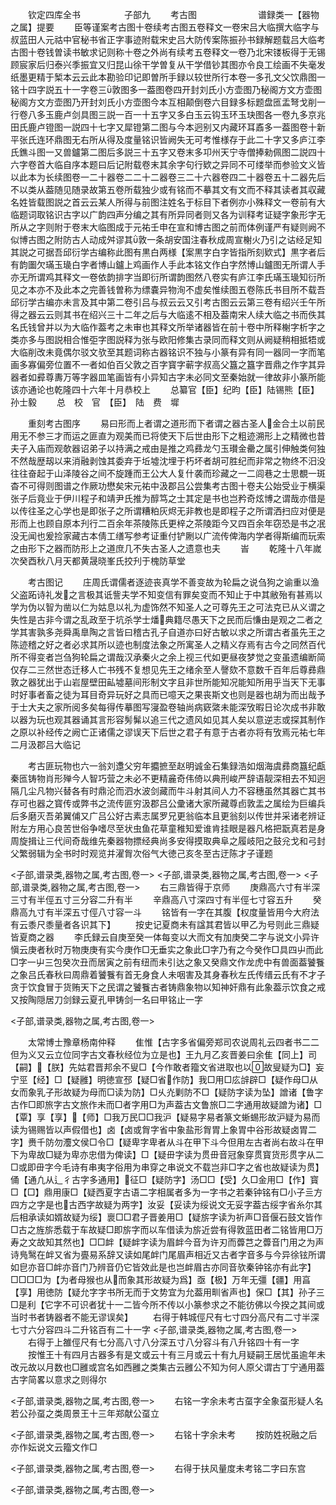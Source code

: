 <!-- { "loadSidebar": true } -->
　　钦定四库全书　　　　　子部九
　　考古图　　　　　　　谱録类一【器物之属】提要
　　臣等谨案考古图十卷续考古图五卷释文一卷宋吕大临撰大临字与叔蓝田人元祜中官秘书省正字事迹附载宋史吕大防传案陈振孙书録解题载吕大临考古图十卷钱曽读书敏求记则称十卷之外尚有续考五卷释文一卷乃北宋镂板得于无锡顾宸家后归泰兴季振宜又归昆山徐干学曽复从干学借钞其图亦令良工绘画不失毫发纸墨更精于椠本云云此本勘验印记即曽所手録以较世所行本卷一多孔文父饮鼎图一铭十四字説五十一字卷三敦图多一葢图卷四开封刘氏小方壶图乃秘阁方文方壶图秘阁方文方壶图乃开封刘氏小方壶图今本互相颠倒卷六目録多标题盘匜盂弩戈削一行卷八多玉鹿卢剑具图三説一百一十五字又多白玉云钩玉环玉玦图各一卷九多京兆田氏鹿卢镫图一説四十七字又犀镫第二图与今本迥别又内藏环耳鼒多一葢图卷十新平张氏连环鼎图无右所从得及度量铭识皆阙失无可考惟様存于此二十字又多庐江李氏鐎斗图一又兽鑪第二图后多説三十五字又卷末多卭州天宁寺僧捧勑佩图二説四十六字卷首大临自序本题曰后记附载卷末其余字句行欵之异同不可缕举而参验文义皆以此本为长续图卷一二十器卷二二十二器卷三二十六器卷四二十器卷五十二器先后不以类从葢随见随录故第五卷所载独少或有铭而不摹其文有文而不释其读者其収藏名姓皆载图説之首云云某人所得与前图注姓名于标目下者例亦小殊释文一卷前有大临题词取铭识古字以广韵四声分编之其有所异同者则又各为训释考证疑字象形字无所从之字则附于卷末大临图成于元祐壬申在宣和博古图之前而体例谨严有疑则阙不似博古图之附防古人动成舛谬其敦一条胡安国注春秋成周宣榭火乃引之诂经足知其説之可据吾邱衍学古编称此图有黒白两様【案黒字白字皆指所刻欵式】黒字者后有韵圗欠璊玉璏白字者博山鑪上鸡画作人手此本铭文作白字然博山鑪图无所谓人手亦无所谓鸡其释文一卷依韵排字当即衍所谓韵图然八卷实有庐江李氏璊玉璏知衍所见之本亦不及此本之完善钱曽称为缥嚢异物洵不虚矣惟续图五卷陈氏书目所不载吾邱衍学古编亦未言及其中第二卷引吕与叔云云又引考古图云云第三卷有绍兴壬午所得之器云云则其书在绍兴三十二年之后与大临逺不相及葢南宋人续大临之书而佚其名氏钱曾并以为大临作葢考之未审也其释文所举诸器皆在前十卷中所释榭字析字之类亦多与图説相合惟弡字图説释为张与欧阳修集古录同而释文则从阙疑稍相抵牾或大临削改未竟偶尔驳文欤至其题词称古器铭识不独与小篆有异有同一器同一字而笔画多寡偏旁位置不一者如伯百父敦之百字寳字蕲字叔高父簋之簋字晋鼎之作字其异器者如彛尊夀万等字器皿笔画皆有小异知古字未必同文至秦始就一律故非小篆所能该亦通论也乾隆四十六年十月恭校上
　　总纂官【臣】纪昀【臣】陆锡熊【臣】孙士毅
　　总　校　官　【臣】　陆　费　墀

　　重刻考古图序
　　易曰形而上者谓之道形而下者谓之器古圣人金合土以前民用无不参三才而运之匪直为观美而已将使天下后世由形下之粗迹溯形上之精微也昔夫子入庙而观欹器诏弟子以持满之戒由是推之鸡彞龙勺玉瓉金罍之属引伸触类何独不然哉歴刼以来消融剥蚀其委弃于坵墟沈埋于朽坏者胡可胜纪而非常之物终不汨没往往奋起于山泽陵谷之间不旋踵而王公大人复什袭而珍藏之一二闾巷之士思覩一斑杳不可得则图谱之作厥功懋矣宋元祐中汲郡吕公尝集考古图十卷夫公始受业于横渠张子后竟业于伊川程子和靖尹氏推为醇笃之士其定是书也岂矜奇炫博之谓哉亦借是以传往圣之心学也是即张子之所谓糟粕灰烬无非教也是即程子之所谓洒扫应对便是形而上也顾自原本刋行二百余年茶陵陈氏更梓之茶陵距今又四百余年窃恐是书之冺没无闻也爰捡家藏古本倩工缮写参考证重付铲劂以广流传俾海内学者得斯编而玩索之由形下之器而防形上之道庶几不失古圣人之遗意也夫
　　峕
　　乾隆十八年嵗次癸酉秋八月天都黄晟晓峯氏挍刋于槐防草堂

　　考古图记
　　庄周氏谓儒者逐迹丧真学不善变故为轮扁之说刍狗之谕重以渔父盗跖诗礼发之言极其诋訾夫学不知变信有罪矣变而不知止于中其敝殆有甚焉以学为伪以智为凿以仁为姑息以礼为虚饰然不知圣人之可尊先王之可法克已从义谓之失性是古非今谓之乱政至于坑杀学士燔典籍尽愚天下之民而后慊由是观之二者之学其害孰多尧舜禹臯陶之言皆曰稽古孔子自道亦曰好古敏以求之所谓古者虽先王之陈迹稽之好之者必求其所以迹也制度法象之所寓圣人之精义存焉有古今之同然百代所不得变者岂刍狗轮扁之谓哉汉承秦火之余上视三代如更昼夜梦觉之变虽遗编断简仅存二三然世态迁移人亡书残不复想见先王之绪余至人謦欬不意数千百年后尊彞鼎敦之器犹出于山岩屋壁田畆墟墓间形制文字且非世所能知况能知所用乎当天下无事时好事者畜之徒为耳目奇异玩好之具而已噫天之果丧斯文也则是器也胡为而出哉予于士大夫之家所阅多矣每得传摹图写寖盈卷轴尚病窽綮未能深攷暇日论次成书非敢以器为玩也观其器诵其言形容髣髴以追三代之遗风如见其人矣以意逆志或探其制作之原以补经传之阙亡正诸儒之谬误天下后世之君子有意于古者亦将有攷焉元祐七年二月汲郡吕大临记

　　考古匪玩物也六一翁刘邍父穷年攟摭至赵明诚金石集録浩如烟海虞彞商簋纪甗秦匜铸物肖形殚今人智巧营之未必不更精麄奇伟倚以典刑峻严辞语靓深相去不知迥隔几尘凡物兴替各有时鼎沦而泗水波剑藏而牛斗射其间人力不容穗虽然其器亡其书存可也器之寳传或弊书之流传匪穷汲郡吕公彚诸大家所藏尊卣敦盂之属绘为巨编兵后多磨灭吾弟翼俌又广吕公好古素志属罗兄更翁临本且更翁刻以传世并采诸老辨证附左方用心良苦世俗争嗜尽至状虫鱼花草童稚知爱谁肯挂眼是器凡格把翫真若是身周旋揖让三代间奇哉维先秦器物摽经典尚多安得摸取典阜之履岐阳之鼓兊戈和弓封父繁弱辑为全书时时观览并濯胷次俗气大徳己亥冬至古迂陈才子谨题

<子部,谱录类,器物之属,考古图,卷一>
<子部,谱录类,器物之属,考古图,卷一>
<子部,谱录类,器物之属,考古图,卷一>
　　右三鼎皆得于京师
　　庚鼎高六寸有半深三寸有半俓五寸三分容二升有半
　　辛鼎高八寸深四寸有半俓七寸容五升
　　癸鼎高九寸有半深五寸俓八寸容一斗
　　铭皆有一字在其腹【权度量皆用今大府法有云黍尺黍量者各识其下】
　　按史记夏商未有諡其君皆以甲乙为号则此三鼎疑皆夏商之器
　　李氏録云自庚至癸一体每变以大而文有加庚癸二字与说文小异许愼云庚者秋时万物庚庚有实今庚作□无垂实之象此□字乃有之今癸作□具四屮而此□字一屮三包癸次丑而居寅之前有纽而未引达之象又癸鼎文作龙虎中有兽面葢饕餮之象吕氏春秋曰周鼎着饕餮有首无身食人未咽害及其身春秋左氏传缙云氏有不才子贪于饮食冒于货贿天下之民谓之饕餮古者铸鼎象物以知神奸鼎有此象葢示饮食之戒又按陶隠居刀剑録云夏孔甲铸剑一名曰甲铭止一字

<子部,谱录类,器物之属,考古图,卷一>

　　太常博士豫章杨南仲释
　　隹惟【古字多省偏旁郑司农说周礼云四者书二二但为义又云立位同字古文春秋经位为立是也】王九月乙亥晋姜曰余隹【同上】司【嗣】【朕】先姑君晋邦余不叟□【今作敢者籀文省进取也以故叟疑为□】妄宁巠【经】□【疑雝】明徳宣邳【疑□省作防】我□用□庅辝辟□【疑作母□从女而象乳子形故疑为母而□读为防】□乆灮剿防不□【疑防字读为坠】譄诸【鲁字古作□即旅字古文旅作未而□者字用□为声葢古文鲁旅□二字通用故疑譄为诸】□【覃】享【享】【师】□我万民□□我沪【疑易字易者篆文蜥蜴形故沪疑为易而读为锡赐皆以声假借也】卤【卤或胷字省中象盐形胷胃上象胃中谷形故疑卤胃二字】赉千防勿灋文侯□令□【疑卑字卑者从斗在甲下斗今但用左古者尚右故斗在甲下为卑故□疑为卑亦忠借为俾读】□【疑毌字读为贯毌音冠象穿贯寳货形贯字从二□或即毌字今毛诗有串夷字俗用为串穿之串说文不载岂非□字之省也故疑读为贯】俑【通凢从辶彳古字多通用】征□【疑防字】汤□□【受】久□金用□【作】寳□【□】鼎用康□【疑西夏字古语二字相属者多为一字书之若秦钟铭有□小子亖方四方之字是也古西字故疑为两字】汝妥【妥读为绥说文无妥字葢古绥字省糸尔其后相承读如婿故疑为绥】褱□□君子晋姜用□【疑旂字读为祈声□音偃石鼓文皆作□古之旌旂悉载于车故疑□即旂字而以车借读为旂近尝有得敦蓝田者二铭皆用□万寿之文故知其然也】□□衅【疑衅字读为眉衅今音为许刃而虋芑之虋音门用之为声诗鳬鹥在衅又省为亹易系辞又读如尾衅门尾眉声相近又古者字音多与今异徐铉所谓如皀亦音□衅亦音门乃辨音仍它皆效此是也岂衅眉古亦同音欤秦钟铭亦有此字】□□□□为【为者母猴也从而象其形故疑为爲】亟【极】万年无彊【疆】用亯【享】用徳防【疑允字字书所无而于文势宜为允葢用甽省声也】保□【其】孙子三□是利【它字不可识者犹十一二皆今所不传以小篆参求之不能彷佛以今揆之其间或当时书者铸器者不能无谬误矣】
　　右得于韩城俓尺有七寸四分高尺有二寸半深七寸六分容四斗二升铭百有二十一字
<子部,谱录类,器物之属,考古图,卷一>
　　右得于上雒俓尺有七分高八寸八分深五寸八分容斗有八升铭四十有一字
　　按惟王十有四月古器多有是文或云十有三月或云十有九月疑嗣王居忧虽逾年未改元故以月数也□雝或宫名如西雝之类集古云雝公不知为何人原父谓古丁宁通用葢古字简畧以意求之则得尔

<子部,谱录类,器物之属,考古图,卷一>
　　右铭一字余未考古虿字全象虿形疑人名若公孙虿之类周景王十三年郑献公虿立

<子部,谱录类,器物之属,考古图,卷一>
　　右铭十字余未考
　　按防姓祝融之后亦作妘说文云籀文作□

<子部,谱录类,器物之属,考古图,卷一>
　　右得于扶风量度未考铭二字曰东宫

<子部,谱录类,器物之属,考古图,卷一>
